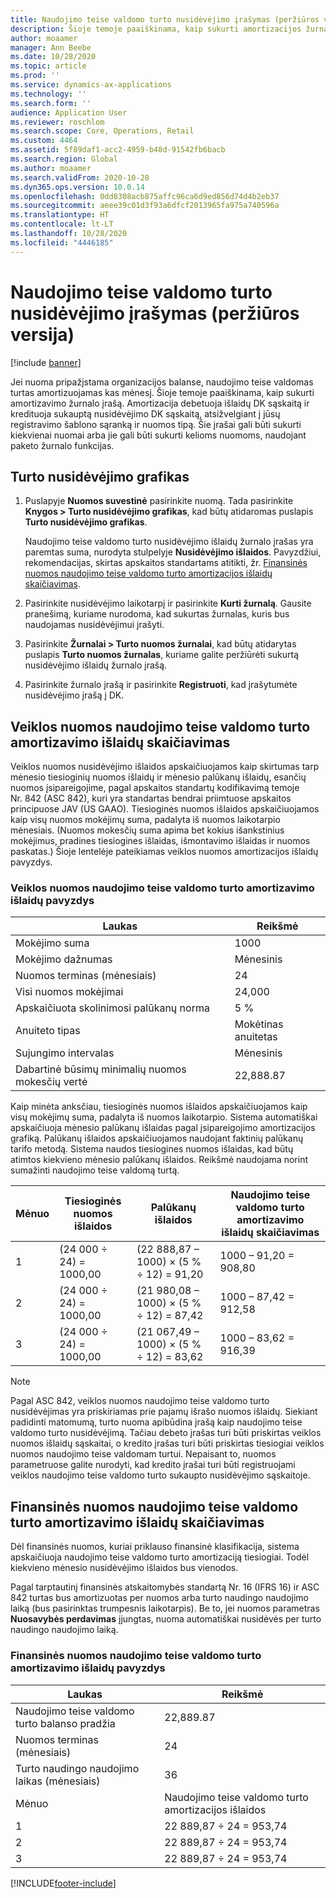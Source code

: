 ```yaml
---
title: Naudojimo teise valdomo turto nusidėvėjimo įrašymas (peržiūros versija)
description: Šioje temoje paaiškinama, kaip sukurti amortizacijos žurnalo įrašą, reikalingą nuomai, kuris pripažįstama organizacijos balanse.
author: moaamer
manager: Ann Beebe
ms.date: 10/28/2020
ms.topic: article
ms.prod: ''
ms.service: dynamics-ax-applications
ms.technology: ''
ms.search.form: ''
audience: Application User
ms.reviewer: roschlom
ms.search.scope: Core, Operations, Retail
ms.custom: 4464
ms.assetid: 5f89daf1-acc2-4959-b48d-91542fb6bacb
ms.search.region: Global
ms.author: moaamer
ms.search.validFrom: 2020-10-28
ms.dyn365.ops.version: 10.0.14
ms.openlocfilehash: 0dd8308acb875affc96ca6d9ed856d74d4b2eb37
ms.sourcegitcommit: aeee39c01d3f93a6dfcf2013965fa975a740596a
ms.translationtype: HT
ms.contentlocale: lt-LT
ms.lasthandoff: 10/28/2020
ms.locfileid: "4446185"
---
```

# <a name="record-right-of-use-asset-depreciation-preview"></a>Naudojimo teise valdomo turto nusidėvėjimo įrašymas (peržiūros versija)

[!include [banner](../includes/banner.md)]

Jei nuoma pripažįstama organizacijos balanse, naudojimo teise valdomas turtas amortizuojamas kas mėnesį. Šioje temoje paaiškinama, kaip sukurti amortizavimo žurnalo įrašą. Amortizacija debetuoja išlaidų DK sąskaitą ir kredituoja sukauptą nusidėvėjimo DK sąskaitą, atsižvelgiant į jūsų registravimo šablono sąranką ir nuomos tipą. Šie įrašai gali būti sukurti kiekvienai nuomai arba jie gali būti sukurti kelioms nuomoms, naudojant paketo žurnalo funkcijas.

## <a name="asset-depreciation-schedule"></a>Turto nusidėvėjimo grafikas

1. Puslapyje **Nuomos suvestinė** pasirinkite nuomą. Tada pasirinkite **Knygos \> Turto nusidėvėjimo grafikas**, kad būtų atidaromas puslapis **Turto nusidėvėjimo grafikas**.

    Naudojimo teise valdomo turto nusidėvėjimo išlaidų žurnalo įrašas yra paremtas suma, nurodyta stulpelyje **Nusidėvėjimo išlaidos**. Pavyzdžiui, rekomendacijas, skirtas apskaitos standartams atitikti, žr. [Finansinės nuomos naudojimo teise valdomo turto amortizacijos išlaidų skaičiavimas](#calculation-of-rou-asset-amortization-expense-for-finance-leases).

2. Pasirinkite nusidėvėjimo laikotarpį ir pasirinkite **Kurti žurnalą**. Gausite pranešimą, kuriame nurodoma, kad sukurtas žurnalas, kuris bus naudojamas nusidėvėjimui įrašyti.
3. Pasirinkite **Žurnalai \> Turto nuomos žurnalai**, kad būtų atidarytas puslapis **Turto nuomos žurnalas**, kuriame galite peržiūrėti sukurtą nusidėvėjimo išlaidų žurnalo įrašą.
4. Pasirinkite žurnalo įrašą ir pasirinkite **Registruoti**, kad įrašytumėte nusidėvėjimo įrašą į DK.

## <a name="calculation-of-rou-asset-amortization-expense-for-operating-leases"></a>Veiklos nuomos naudojimo teise valdomo turto amortizavimo išlaidų skaičiavimas

Veiklos nuomos nusidėvėjimo išlaidos apskaičiuojamos kaip skirtumas tarp mėnesio tiesioginių nuomos išlaidų ir mėnesio palūkanų išlaidų, esančių nuomos įsipareigojime, pagal apskaitos standartų kodifikavimą temoje Nr. 842 (ASC 842), kuri yra standartas bendrai priimtuose apskaitos principuose JAV (US GAAO). Tiesioginės nuomos išlaidos apskaičiuojamos kaip visų nuomos mokėjimų suma, padalyta iš nuomos laikotarpio mėnesiais. (Nuomos mokesčių suma apima bet kokius išankstinius mokėjimus, pradines tiesiogines išlaidas, išmontavimo išlaidas ir nuomos paskatas.) Šioje lentelėje pateikiamas veiklos nuomos amortizacijos išlaidų pavyzdys.

### <a name="example-of-rou-asset-amortization-expense-for-operating-leases"></a>Veiklos nuomos naudojimo teise valdomo turto amortizavimo išlaidų pavyzdys

| Laukas                                          | Reikšmė       |
|------------------------------------------------|-------------|
| Mokėjimo suma                                 | 1000       |
| Mokėjimo dažnumas                              | Mėnesinis     |
| Nuomos terminas (mėnesiais)                            | 24          |
| Visi nuomos mokėjimai                           | 24,000      |
| Apskaičiuota skolinimosi palūkanų norma                     | 5 %          |
| Anuiteto tipas                                   | Mokėtinas anuitetas |
| Sujungimo intervalas                           | Mėnesinis     |
| Dabartinė būsimų minimalių nuomos mokesčių vertė | 22,888.87   |

Kaip minėta anksčiau, tiesioginės nuomos išlaidos apskaičiuojamos kaip visų mokėjimų suma, padalyta iš nuomos laikotarpio. Sistema automatiškai apskaičiuoja mėnesio palūkanų išlaidas pagal įsipareigojimo amortizacijos grafiką. Palūkanų išlaidos apskaičiuojamos naudojant faktinių palūkanų tarifo metodą. Sistema naudos tiesiogines nuomos išlaidas, kad būtų atimtos kiekvieno mėnesio palūkanų išlaidos. Reikšmė naudojama norint sumažinti naudojimo teise valdomą turtą.

| Mėnuo | Tiesioginės nuomos išlaidos | Palūkanų išlaidos                        | Naudojimo teise valdomo turto amortizavimo išlaidų skaičiavimas |
|-------|--------------------------|-----------------------------------------|-----------------------------------------------|
| 1     | (24 000 ÷ 24) = 1000,00 | (22 888,87 – 1000) × (5 % ÷ 12) = 91,20 | 1000 – 91,20 = 908,80                        |
| 2     | (24 000 ÷ 24) = 1000,00 | (21 980,08 – 1000) × (5 % ÷ 12) = 87,42 | 1000 – 87,42 = 912,58                        |
| 3     | (24 000 ÷ 24) = 1000,00 | (21 067,49 – 1000) × (5 % ÷ 12) = 83,62 | 1000 – 83,62 = 916,39                        |

> [!NOTE]
> Pagal ASC 842, veiklos nuomos naudojimo teise valdomo turto nusidėvėjimas yra priskiriamas prie pajamų išrašo nuomos išlaidų. Siekiant padidinti matomumą, turto nuoma apibūdina įrašą kaip naudojimo teise valdomo turto nusidėvėjimą. Tačiau debeto įrašas turi būti priskirtas veiklos nuomos išlaidų sąskaitai, o kredito įrašas turi būti priskirtas tiesiogiai veiklos nuomos naudojimo teise valdomam turtui. Nepaisant to, nuomos parametruose galite nurodyti, kad kredito įrašai turi būti registruojami veiklos naudojimo teise valdomo turto sukaupto nusidėvėjimo sąskaitoje.

## <a name="calculation-of-rou-asset-amortization-expense-for-finance-leases"></a>Finansinės nuomos naudojimo teise valdomo turto amortizavimo išlaidų skaičiavimas

Dėl finansinės nuomos, kuriai priklauso finansinė klasifikacija, sistema apskaičiuoja naudojimo teise valdomo turto amortizaciją tiesiogiai. Todėl kiekvieno mėnesio nusidėvėjimo išlaidos bus vienodos.

Pagal tarptautinį finansinės atskaitomybės standartą Nr. 16 (IFRS 16) ir ASC 842 turtas bus amortizuotas per nuomos arba turto naudingo naudojimo laiką (bus pasirinktas trumpesnis laikotarpis). Be to, jei nuomos parametras **Nuosavybės perdavimas** įjungtas, nuoma automatiškai nusidėvės per turto naudingo naudojimo laiką.

### <a name="example-of-rou-asset-amortization-expense-for-finance-leases"></a>Finansinės nuomos naudojimo teise valdomo turto amortizavimo išlaidų pavyzdys

| Laukas                                | Reikšmė                                   |
|--------------------------------------|-----------------------------------------|
| Naudojimo teise valdomo turto balanso pradžia | 22,889.87                               |
| Nuomos terminas (mėnesiais)                  | 24                                      |
| Turto naudingo naudojimo laikas (mėnesiais)           | 36                                      |
| Mėnuo                                | Naudojimo teise valdomo turto amortizacijos išlaidos |
| 1                                    | 22 889,87 ÷ 24 = 953,74                 |
| 2                                    | 22 889,87 ÷ 24 = 953,74                 |
| 3                                    | 22 889,87 ÷ 24 = 953,74                 |


[!INCLUDE[footer-include](../../includes/footer-banner.md)]